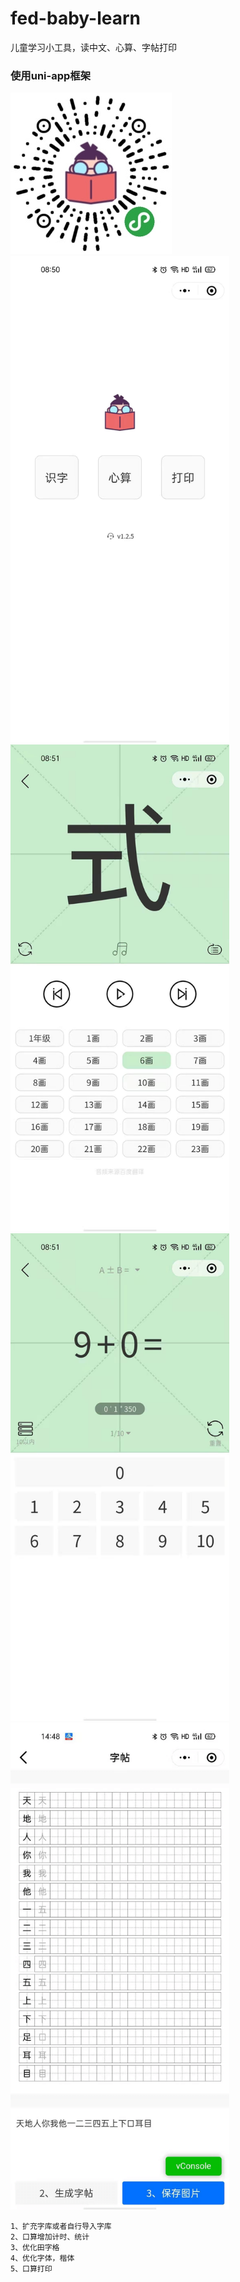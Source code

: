 # fed-baby-learn
儿童学习小工具，读中文、心算、字帖打印

### 使用uni-app框架

<img src='gh_fe9c7647a514_258.jpg'>

<img src='5301612486286_.pic.jpg' width="350">

<img src='5291612486285_.pic.jpg' width="350">

<img src='5311612486287_.pic.jpg' width="350">

<img src='20210128.png' width="350">


```
1、扩充字库或者自行导入字库
2、口算增加计时、统计
3、优化田字格
4、优化字体，楷体
5、口算打印
```
